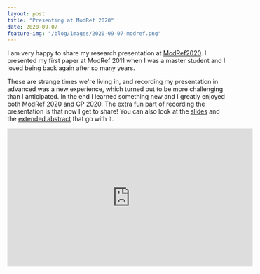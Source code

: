 ```yaml
---
layout: post
title: "Presenting at ModRef 2020"
date: 2020-09-07
feature-img: "/blog/images/2020-09-07-modref.png"
---
```


I am very happy to share my research presentation at
[ModRef2020](https://modref.github.io/ModRef2020).  I presented my
first paper at ModRef 2011 when I was a master student and I loved
being back again after so many years. 

These are strange times we're living in, and recording my presentation in advanced
was a new experience, which turned out to be more challenging than I
anticipated.  In the end I learned something new and I greatly enjoyed
both ModRef 2020 and CP 2020.  The extra fun part of recording the
presentation is that now I get to share! You can also look at the
[slides](/slides/2020-09-07-plate-design-first-steps.pdf) and the [extended abstract](https://modref.github.io/papers/ModRef2020_A%20Constraint%20Programming%20Approach%20to%20Microplate%20Layout%20Design.pdf) that go with it.

<iframe width="560" height="315" src="https://www.youtube.com/embed/naddH2TQIjE" frameborder="0" allow="accelerometer; autoplay; clipboard-write; encrypted-media; gyroscope; picture-in-picture" allowfullscreen></iframe>


